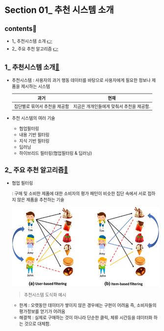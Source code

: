 # Section 01_ 추천 시스템 소개

## contents📑<a id='contents'></a>

* 1_ 추천시스템 소개 [👉](#1)
* 2_ 주요 추천 알고리즘 [👉](#2)

## 1_ 추천시스템 소개[📑](#contents)<a id='1'></a>

* 추천시스템 : 사용자의 과거 행동 데이터를 바탕으로 사용자에게 필요한 정보나 제품을 제시하는 시스템

  |             과거              |                   현재                    |
  | :---------------------------: | :---------------------------------------: |
  | 집단별로 묶어서 추천을 제공함 | 지금은 개개인들에게 맞춰서 추천을 제공함. |

* 추천 시스템의 여러 기술

  * 협업필터링
  * 내용 기반 필터링
  * 지식 기반 필터링
  * 딥러닝
  * 하이브리드 필터링(협업필터링 & 딥러닝)

## 2_ 주요 추천 알고리즘[📑](#contents)<a id='2'></a>

* 협업 필터링

  : 구매 및 소비한 제품에 대한 소비자의 평가 패턴이 비슷한 집단 속에서 서로 접하지 않은 제품을 추천하는 기술

  ![](./image/1_2-1.png)

  > 추천시스템 도식화 예시

  * 한계 : 오랫동안 데이터가 쌓이지 않은 경우에는 구현이 어려움
    즉, 소비자들의 평가정보를 얻기가 어려움
  * 해결책 : 실제로 구매하는 것이 아니라 단순한 클릭, 체류 시간등을 데이터화 하는 것으로 대체함.

